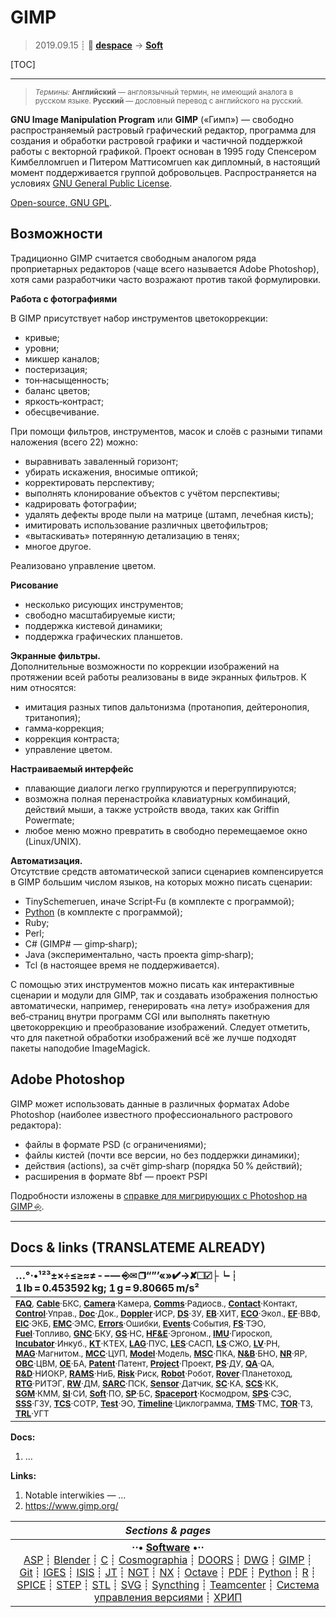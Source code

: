 # GIMP
> 2019.09.15 ┊ **🚀 [despace](index.md)** → **[Soft](soft.md)**

[TOC]

---

> <small>*Термины:* **Английский** — англоязычный термин, не имеющий аналога в русском языке. **Русский** — дословный перевод с английского на русский.</small>

**GNU Image Manipulation Program** или **GIMP** («Гимп») — свободно распространяемый растровый графический редактор, программа для создания и обработки растровой графики и частичной поддержкой работы с векторной графикой. Проект основан в 1995 году Спенсером Кимбелломruen и Питером Маттисомruen как дипломный, в настоящий момент поддерживается группой добровольцев. Распространяется на условиях [GNU General Public License](soft.md).

[Open-source, GNU GPL](soft.md).



## Возможности
Традиционно GIMP считается свободным аналогом ряда проприетарных редакторов (чаще всего называется Adobe Photoshop), хотя сами разработчики часто возражают против такой формулировки.

**Работа с фотографиями**

В GIMP присутствует набор инструментов цветокоррекции:

   - кривые;
   - уровни;
   - микшер каналов;
   - постеризация;
   - тон‑насыщенность;
   - баланс цветов;
   - яркость‑контраст;
   - обесцвечивание.

При помощи фильтров, инструментов, масок и слоёв с разными типами наложения (всего 22) можно:

   - выравнивать заваленный горизонт;
   - убирать искажения, вносимые оптикой;
   - корректировать перспективу;
   - выполнять клонирование объектов с учётом перспективы;
   - кадрировать фотографии;
   - удалять дефекты вроде пыли на матрице (штамп, лечебная кисть);
   - имитировать использование различных цветофильтров;
   - «вытаскивать» потерянную детализацию в тенях;
   - многое другое.

Реализовано управление цветом.

**Рисование**

   - несколько рисующих инструментов;
   - свободно масштабируемые кисти;
   - поддержка кистевой динамики;
   - поддержка графических планшетов.

**Экранные фильтры.**  
Дополнительные возможности по коррекции изображений на протяжении всей работы реализованы в виде экранных фильтров. К ним относятся:

   - имитация разных типов дальтонизма (протанопия, дейтеронопия, тританопия);
   - гамма‑коррекция;
   - коррекция контраста;
   - управление цветом.

**Настраиваемый интерфейс**

   - плавающие диалоги легко группируются и перегруппируются;
   - возможна полная перенастройка клавиатурных комбинаций, действий мыши, а также устройств ввода, таких как Griffin Powermate;
   - любое меню можно превратить в свободно перемещаемое окно (Linux/UNIX).

**Автоматизация.**  
Отсутствие средств автоматической записи сценариев компенсируется в GIMP большим числом языков, на которых можно писать сценарии:

   - TinySchemeruen, иначе Script‑Fu (в комплекте с программой);
   - [Python](python.md) (в комплекте с программой);
   - Ruby;
   - Perl;
   - C# (GIMP# — gimp‑sharp);
   - Java (экспериментально, часть проекта gimp‑sharp);
   - Tcl (в настоящее время не поддерживается).

С помощью этих инструментов можно писать как интерактивные сценарии и модули для GIMP, так и создавать изображения полностью автоматически, например, генерировать «на лету» изображения для веб‑страниц внутри программ CGI или выполнять пакетную цветокоррекцию и преобразование изображений. Следует отметить, что для пакетной обработки изображений всё же лучше подходят пакеты наподобие ImageMagick.


## Adobe Photoshop
GIMP может использовать данные в различных форматах Adobe Photoshop (наиболее известного профессионального растрового редактора):

   - файлы в формате PSD (с ограничениями);
   - файлы кистей (почти все версии, но без поддержки динамики);
   - действия (actions), за счёт gimp‑sharp (порядка 50 % действий);
   - расширения в формате 8bf — проект PSPI

Подробности изложены в [справке для мигрирующих с Photoshop на GIMP ⎆](https://web.archive.org/web/20120524071802/http://wiki.linuxgraphics.ru/doku.php?id=quicktoots-migration-photoshop-to-gimp).




---

## Docs & links (TRANSLATEME ALREADY)
|…°·•¹²³±×÷≤≥≈≠ ‑ −— ⎆✉ ❐“”’«»✔→✘☐☑├┕┆ 1 lb = 0.453592 kg; 1 g = 9.80665 m/s²|
|:--|
|<small>**[FAQ](faq.md)**, **[Cable](cable.md)**·БКС, **[Camera](camera.md)**·Камера, **[Comms](comms.md)**·Радиосв., **[Contact](contact.md)**·Контакт, **[Control](control.md)**·Управ., **[Doc](doc.md)**·Док., **[Doppler](doppler.md)**·ИСР, **[DS](ds.md)**·ЗУ, **[EB](eb.md)**·ХИТ, **[ECO](ecology.md)**·Экол., **[EF](ef.md)**·ВВФ, **[ElC](elc.md)**·ЭКБ, **[EMC](emc.md)**·ЭМС, **[Errors](error.md)**·Ошибки, **[Events](event.md)**·События, **[FS](fs.md)**·ТЭО, **[Fuel](fuel.md)**·Топливо, **[GNC](gnc.md)**·БКУ, **[GS](scs.md)**·НС, **[HF&E](hfe.md)**·Эргоном., **[IMU](imu.md)**·Гироскоп, **[Incubator](incubator.md)**·Инкуб., **[KT](kt.md)**·КТЕХ, **[LAG](lag.md)**·ПУC, **[LES](les.md)**·САСП, **[LS](ls.md)**·СЖО, **[LV](lv.md)**·РН, **[MAG](mag.md)**·Магнитом., **[MCC](mcc.md)**·ЦУП, **[Model](model.md)**·Модель, **[MSC](sc.md)**·ПКА, **[N&B](nnb.md)**·БНО, **[NR](nr.md)**·ЯР, **[OBC](obc.md)**·ЦВМ, **[OE](oe.md)**·БА, **[Patent](патент.md)**·Патент, **[Project](project.md)**·Проект, **[PS](ps.md)**·ДУ, **[QA](quality.md)**·QA, **[R&D](rnd.md)**·НИОКР, **[RAMS](rams.md)**·НиБ, **[Risk](risk.md)**·Риск, **[Robot](robotics.md)**·Робот, **[Rover](rover.md)**·Планетоход, **[RTG](rtg.md)**·РИТЭГ, **[RW](rw.md)**·ДМ, **[SARC](sarc.md)**·ПСК, **[Sensor](sensor.md)**·Датчик, **[SC](sc.md)**·КА, **[SCS](scs.md)**·КК, **[SGM](sgm.md)**·КММ, **[SI](si.md)**·СИ, **[Soft](soft.md)**·ПО, **[SP](sp.md)**·БС, **[Spaceport](spaceport.md)**·Космодром, **[SPS](sps.md)**·СЭС, **[SSS](sss.md)**·ГЗУ, **[TCS](tcs.md)**·СОТР, **[Test](test.md)**·ЭО, **[Timeline](timeline.md)**·Циклограмма, **[TMS](tms.md)**·ТМС, **[TOR](tor.md)**·ТЗ, **[TRL](trl.md)**·УГТ</small>|

**Docs:**

   1. …

**Links:**

   1. Notable interwikies — …
   1. <https://www.gimp.org/>

|*Sections & pages*|
|:--:|
|**··• [Software](soft.md) •··**<br> [ASP](asp.md) ┊ [Blender](blender.md) ┊ [C](c.md) ┊ [Cosmographia](cosmographia.md) ┊ [DOORS](doors.md) ┊ [DWG](cad_f.md) ┊ [GIMP](gimp.md) ┊ [Git](git.md) ┊ [IGES](cad_f.md) ┊ [ISIS](isis.md) ┊ [JT](cad_f.md) ┊ [NGT](neogeography_toolkit.md) ┊ [NX](nx.md) ┊ [Octave](gnu_octave.md) ┊ [PDF](pdf.md) ┊ [Python](python.md) ┊ [R](r.md) ┊ [SPICE](spice.md) ┊ [STEP](cad_f.md) ┊ [STL](systems_tool_kit.md) ┊ [SVG](cad_f.md) ┊ [Syncthing](syncthing.md) ┊ [Teamcenter](teamcenter.md) ┊ [Система управления версиями](vcs.md) ┊ [ХРИП](adra.md) |
